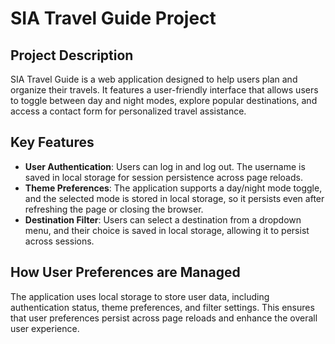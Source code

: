 # SIA Travel Guide Project

## Project Description
SIA Travel Guide is a web application designed to help users plan and organize their travels. It features a user-friendly interface that allows users to toggle between day and night modes, explore popular destinations, and access a contact form for personalized travel assistance.

## Key Features
- **User Authentication**: Users can log in and log out. The username is saved in local storage for session persistence across page reloads.
- **Theme Preferences**: The application supports a day/night mode toggle, and the selected mode is stored in local storage, so it persists even after refreshing the page or closing the browser.
- **Destination Filter**: Users can select a destination from a dropdown menu, and their choice is saved in local storage, allowing it to persist across sessions.

## How User Preferences are Managed
The application uses local storage to store user data, including authentication status, theme preferences, and filter settings. This ensures that user preferences persist across page reloads and enhance the overall user experience.
